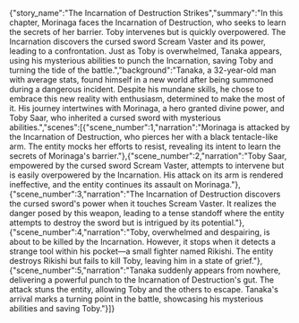 {"story_name":"The Incarnation of Destruction Strikes","summary":"In this chapter, Morinaga faces the Incarnation of Destruction, who seeks to learn the secrets of her barrier. Toby intervenes but is quickly overpowered. The Incarnation discovers the cursed sword Scream Vaster and its power, leading to a confrontation. Just as Toby is overwhelmed, Tanaka appears, using his mysterious abilities to punch the Incarnation, saving Toby and turning the tide of the battle.","background":"Tanaka, a 32-year-old man with average stats, found himself in a new world after being summoned during a dangerous incident. Despite his mundane skills, he chose to embrace this new reality with enthusiasm, determined to make the most of it. His journey intertwines with Morinaga, a hero granted divine power, and Toby Saar, who inherited a cursed sword with mysterious abilities.","scenes":[{"scene_number":1,"narration":"Morinaga is attacked by the Incarnation of Destruction, who pierces her with a black tentacle-like arm. The entity mocks her efforts to resist, revealing its intent to learn the secrets of Morinaga's barrier."},{"scene_number":2,"narration":"Toby Saar, empowered by the cursed sword Scream Vaster, attempts to intervene but is easily overpowered by the Incarnation. His attack on its arm is rendered ineffective, and the entity continues its assault on Morinaga."},{"scene_number":3,"narration":"The Incarnation of Destruction discovers the cursed sword's power when it touches Scream Vaster. It realizes the danger posed by this weapon, leading to a tense standoff where the entity attempts to destroy the sword but is intrigued by its potential."},{"scene_number":4,"narration":"Toby, overwhelmed and despairing, is about to be killed by the Incarnation. However, it stops when it detects a strange tool within his pocket—a small fighter named Rikishi. The entity destroys Rikishi but fails to kill Toby, leaving him in a state of grief."},{"scene_number":5,"narration":"Tanaka suddenly appears from nowhere, delivering a powerful punch to the Incarnation of Destruction's gut. The attack stuns the entity, allowing Toby and the others to escape. Tanaka's arrival marks a turning point in the battle, showcasing his mysterious abilities and saving Toby."}]}